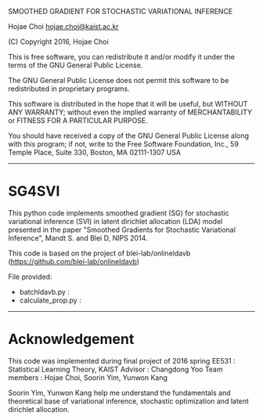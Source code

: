 
SMOOTHED GRADIENT FOR STOCHASTIC VARIATIONAL INFERENCE

Hojae Choi
hojae.choi@kaist.ac.kr

(C) Copyright 2016, Hojae Choi

This is free software, you can redistribute it and/or modify it under
the terms of the GNU General Public License.

The GNU General Public License does not permit this software to be
redistributed in proprietary programs.

This software is distributed in the hope that it will be useful, but
WITHOUT ANY WARRANTY; without even the implied warranty of
MERCHANTABILITY or FITNESS FOR A PARTICULAR PURPOSE.

You should have received a copy of the GNU General Public License
along with this program; if not, write to the Free Software
Foundation, Inc., 59 Temple Place, Suite 330, Boston, MA 02111-1307
USA

------------------------------------------------------------------------

# SG4SVI

This python code implements smoothed gradient (SG) for stochastic variational inference (SVI)
in latent dirichlet allocation (LDA) model presented in the paper
 "Smoothed Gradients for Stochastic Variational Inference", Mandt S. and Blei D, NIPS 2014.

This code is based on the project of blei-lab/onlineldavb (https://github.com/blei-lab/onlineldavb)

File provided:
* batchldavb.py :
* calculate_prop.py :


------------------------------------------------------------------------
 # Acknowledgement

 This code was implemented during final project of 2016 spring EE531 : Statistical Learning Theory, KAIST
 Advisor : Changdong Yoo
 Team members : Hojae Choi, Soorin Yim, Yunwon Kang

 Soorin Yim, Yunwon Kang help me understand the fundamentals and theoretical base of
 variational inference, stochastic optimization and latent dirichlet allocation.